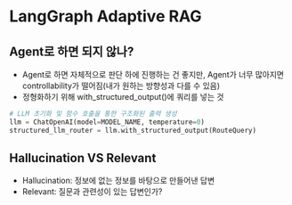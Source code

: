 # LangGraph Adaptive RAG
## Agent로 하면 되지 않나?
- Agent로 하면 자체적으로 판단 하에 진행하는 건 좋지만, Agent가 너무 많아지면 controllability가 떨어짐(내가 원하는 방향성과 다를 수 있음)
- 정형화하기 위해 with_structured_output()에 쿼리를 넣는 것
```py
# LLM 초기화 및 함수 호출을 통한 구조화된 출력 생성
llm = ChatOpenAI(model=MODEL_NAME, temperature=0)
structured_llm_router = llm.with_structured_output(RouteQuery)
```

## Hallucination VS Relevant
- Hallucination: 정보에 없는 정보를 바탕으로 만들어낸 답변
- Relevant: 질문과 관련성이 있는 답변인가?